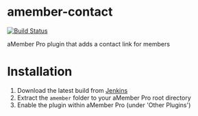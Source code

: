 # amember-contact

[![Build Status](https://ci.t2l.io/job/ENTS%20-%20aMember%20Pro/job/amember-contact/badge/icon)](https://ci.t2l.io/job/ENTS%20-%20aMember%20Pro/job/amember-contact/)

aMember Pro plugin that adds a contact link for members

# Installation

1. Download the latest build from [Jenkins](https://ci.t2l.io/job/ENTS%20-%20aMember%20Pro/job/amember-contact/)
2. Extract the `amember` folder to your aMember Pro root directory
3. Enable the plugin within aMember Pro (under 'Other Plugins')
